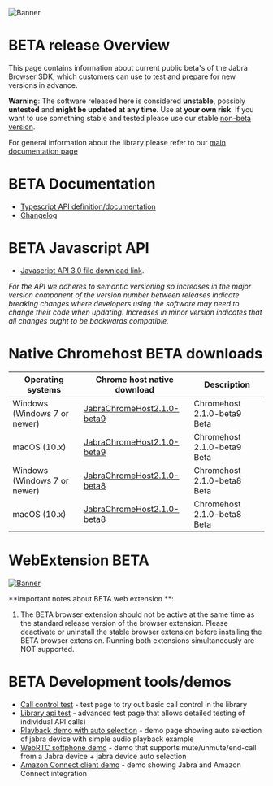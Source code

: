 ![Banner](/docs/beta-banner.png)

# BETA release Overview
This page contains information about current public beta's of the Jabra Browser SDK, which customers can use to test and prepare for new versions in advance. 

**Warning**: The software released here is considered **unstable**, possibly **untested** and **might be updated at any time**. Use at **your own risk**. If you want to use something stable and tested please use our stable [non-beta version](README.md).

For general information about the library please refer to our [main documentation page](README.md)

# BETA Documentation
* [Typescript API definition/documentation](https://gnaudio.github.io/jabra-browser-integration/JavaScriptLibrary/jabra.browser.integration-3.0.d.ts)
* [Changelog](CHANGELOG.md)

# BETA Javascript API
* [Javascript API 3.0 file download link](https://gnaudio.github.io/jabra-browser-integration/JavaScriptLibrary/jabra.browser.integration-3.0.js).

*For the API we adheres to semantic versioning
so increases in the major version component of the version number between releases indicate breaking changes where developers using the software
may need to change their code when updating. Increases in minor version indicates that all changes ought to be backwards compatible.*

# Native Chromehost BETA downloads
| Operating systems             | Chrome host native download             | Description                             |
| ----------------------------- | --------------------------------------- | --------------------------------------- |
| Windows (Windows 7 or newer)  | [JabraChromeHost2.1.0-beta9](https://github.com/gnaudio/gnaudio.github.io/raw/master/jabra-browser-integration/download/JabraChromeHost2.1.0-beta9.msi) | Chromehost 2.1.0-beta9 Beta |
| macOS (10.x)                  | [JabraChromeHost2.1.0-beta9](https://github.com/gnaudio/gnaudio.github.io/raw/master/jabra-browser-integration/download/JabraChromeHost2.1.0-beta9.dmg) | Chromehost 2.1.0-beta9 Beta |
| Windows (Windows 7 or newer)  | [JabraChromeHost2.1.0-beta8](https://github.com/gnaudio/gnaudio.github.io/raw/master/jabra-browser-integration/download/JabraChromeHost2.1.0-beta8.msi) | Chromehost 2.1.0-beta8 Beta |
| macOS (10.x)                  | [JabraChromeHost2.1.0-beta8](https://github.com/gnaudio/gnaudio.github.io/raw/master/jabra-browser-integration/download/JabraChromeHost2.1.0-beta8.dmg) | Chromehost 2.1.0-beta8 Beta |

# WebExtension BETA
[![Banner](/docs/ChromeWebStoreBadge.png)](https://chrome.google.com/webstore/detail/jabra-browser-integration/igcbbdnhomedfadljgcmcfpdcoonihfe)

**Important notes about BETA web extension **: 
1. The BETA browser extension should not be active at the same time as the standard release version of the browser extension. Please deactivate or uninstall the stable browser extension before installing the BETA browser extension. Running both extensions simultaneously are NOT supported.

# BETA Development tools/demos
* [Call control test](https://gnaudio.github.io/jabra-browser-integration/beta/development/) - test page to try out basic call control in the library
* [Library api test](https://gnaudio.github.io/jabra-browser-integration/beta/test/) - advanced test page that allows detailed testing of individual API calls)
* [Playback demo with auto selection](https://gnaudio.github.io/jabra-browser-integration/beta/playback/) - demo page showing auto selection of jabra device with simple audio playback example
* [WebRTC softphone demo](https://gnaudio.github.io/jabra-browser-integration/beta/webrtc/) - demo that supports mute/unmute/end-call from a Jabra device + jabra device auto selection
* [Amazon Connect client demo](https://gnaudio.github.io/jabra-browser-integration/beta/amazonconnectclient/) - demo showing Jabra and Amazon Connect integration
